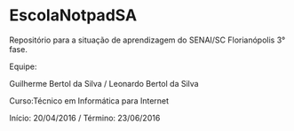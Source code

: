 # EscolaNotpadSA

Repositório para a situação de aprendizagem do SENAI/SC Florianópolis 3° fase.

Equipe:

Guilherme Bertol da Silva / Leonardo Bertol da Silva

Curso:Técnico em Informática para Internet

Início: 20/04/2016 / Término: 23/06/2016
